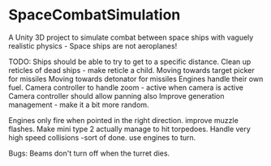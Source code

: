 # SpaceCombatSimulation
A Unity 3D project to simulate combat between space ships with vaguely realistic physics - Space ships are not aeroplanes!

TODO:
Ships should be able to try to get to a specific distance.
Clean up reticles of dead ships - make reticle a child.
Moving towards target picker for missiles
Moving towards detonator for missiles
Engines handle their own fuel.
Camera controller to handle zoom - active when camera is active
Camera controller should allow panning also
Improve generation management - make it a bit more random.


Engines only fire when pointed in the right direction.
improve muzzle flashes.
Make mini type 2 actually manage to hit torpedoes.
Handle very high speed collisions -sort of done.
use engines to turn.

Bugs:
Beams don't turn off when the turret dies.